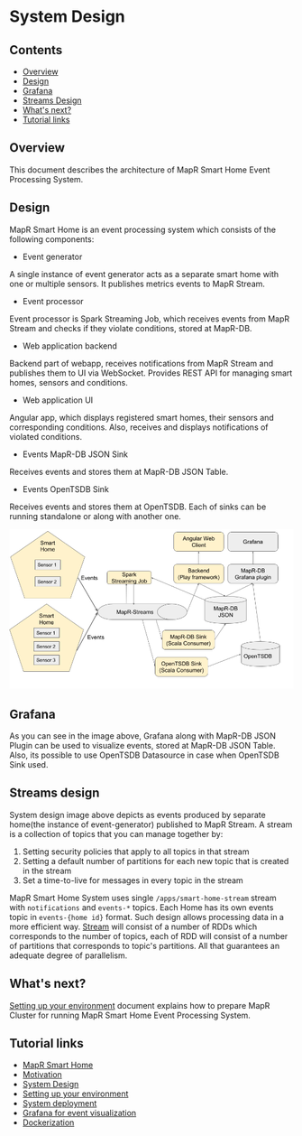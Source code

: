# System Design

## Contents

* [Overview](#overview)
* [Design](#design)
* [Grafana](#grafana)
* [Streams Design](#streams-design)
* [What's next?](#whats-next)
* [Tutorial links](#tutorial-links)

## Overview
This document describes the architecture of MapR Smart Home Event Processing System.

## Design

MapR Smart Home is an event processing system which consists of the following components:
* Event generator

A single instance of event generator acts as a separate smart home with one or multiple sensors. It publishes metrics 
events to MapR Stream.

* Event processor

Event processor is Spark Streaming Job, which receives events from MapR Stream and checks if they violate conditions, 
stored at MapR-DB.

* Web application backend

Backend part of webapp, receives notifications from MapR Stream and publishes them to UI via WebSocket. Provides REST 
API for managing smart homes, sensors and conditions.

* Web application UI

Angular app, which displays registered smart homes, their sensors and corresponding conditions. Also, receives and 
displays notifications of violated conditions.

* Events MapR-DB JSON Sink

Receives events and stores them at MapR-DB JSON Table.

* Events OpenTSDB Sink

Receives events and stores them at OpenTSDB. Each of sinks can be running standalone or along with another one.


![](../images/smart-home-design.png?raw=true "System design")

## Grafana

As you can see in the image above, Grafana along with MapR-DB JSON Plugin can be used to visualize events, stored at 
MapR-DB JSON Table. Also, its possible to use OpenTSDB Datasource in case when OpenTSDB Sink used.

## Streams design

System design image above depicts as events produced by separate home(the instance of event-generator) published to MapR 
Stream. A stream is a collection of topics that you can manage together by:     
1. Setting security policies that apply to all topics in that stream
2. Setting a default number of partitions for each new topic that is created in the stream
3. Set a time-to-live for messages in every topic in the stream

MapR Smart Home System uses single `/apps/smart-home-stream` stream with `notifications` and `events-*` topics.
Each Home has its own events topic in `events-{home id}` format. Such design allows processing data in a more 
efficient way. [Stream](https://spark.apache.org/docs/2.2.0/streaming-programming-guide.html#discretized-streams-dstreams) 
will consist of a number of RDDs which corresponds to the number of topics, each of RDD will consist of a number of 
partitions that corresponds to topic's partitions. All that guarantees an adequate degree of parallelism.

## What's next?

[Setting up your environment](004-setting-up-your-environment.md) document explains how to prepare MapR Cluster for 
running MapR Smart Home Event Processing System.

## Tutorial links

* [MapR Smart Home](001-introduction.md)
* [Motivation](002-motivation.md)
* [System Design](003-system-design.md)
* [Setting up your environment](004-setting-up-your-environment.md)
* [System deployment](005-system-deployment.md)
* [Grafana for event visualization](006-grafana-for-event-visualization.md)
* [Dockerization](007-dockerization.md)

